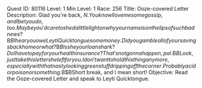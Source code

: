 Quest ID: 80116
Level: 1
Min Level: 1
Race: 256
Title: Ooze-covered Letter
Description: Glad you're back, $N. You know I love me some gossip, and I bet you do, too. Maybe you'd care to shed a little light on why your name is on the lips of such bad news?$B$BI hear you owe Leyti Quicktongue some money. Did you gamble all of your savings back home or what?$B$BIs she your loan shark? Do I have to pay for your health insurance? That's not gonna happen, pal.$B$BLook, just take this letter she left for you. I don't want to hold this thing anymore, especially with that nasty looking green stuff dripping off the corner. Probably acid or poison or something.$B$BShort break, and I mean short!
Objective: Read the Ooze-covered Letter and speak to Leyti Quicktongue.
